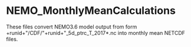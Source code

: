 # NEMO_MonthlyMeanCalculations

These files convert NEMO3.6 model output from form +runid+"/CDF/"+runid+"_5d_ptrc_T_2017*.nc into monthly mean NETCDF files.

